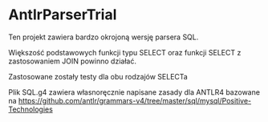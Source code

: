 # AntlrParserTrial
Ten projekt zawiera bardzo okrojoną wersję parsera SQL.

Większość podstawowych funkcji typu SELECT oraz funkcji SELECT z zastosowaniem JOIN powinno działać.

Zastosowane zostały testy dla obu rodzajów SELECTa

Plik SQL.g4 zawiera własnoręcznie napisane zasady dla ANTLR4 bazowane na https://github.com/antlr/grammars-v4/tree/master/sql/mysql/Positive-Technologies
